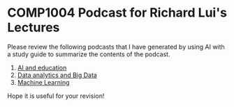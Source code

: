 # COMP1004 Podcast for Richard Lui's Lectures

Please review the following podcasts that I have generated by using AI with a study guide to summarize the contents of the podcast.

1. [AI and education](https://polyurichard.github.io/lectures/comp1004/1-AI%20and%20Education.html)
2. [Data analytics and Big Data](https://polyurichard.github.io/lectures/comp1004/2-Data%20analytics%20and%20Big%20Data.html)
3. [Machine Learning](https://polyurichard.github.io/lectures/comp1004/3-Machine%20Learning.html)

Hope it is useful for your revision!
